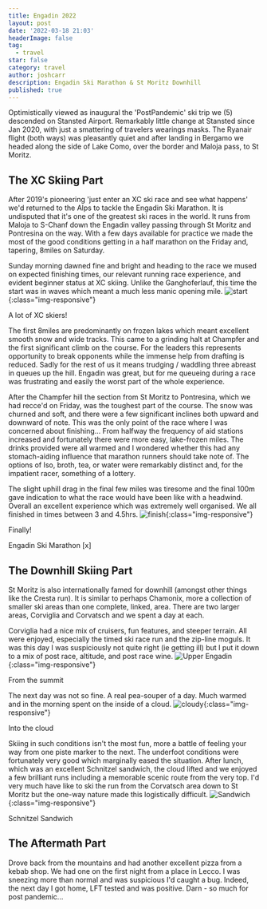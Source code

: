 ```yaml
---
title: Engadin 2022
layout: post
date: '2022-03-18 21:03'
headerImage: false
tag:
  - travel
star: false
category: travel
author: joshcarr
description: Engadin Ski Marathon & St Moritz Downhill
published: true
---
```

<div markdown="1" class="contentCont" id="scroll">
Optimistically viewed as inaugural the 'PostPandemic' ski trip we (5) descended on Stansted Airport. Remarkably little change at Stansted since Jan 2020, with just a smattering of travelers wearings masks. The Ryanair flight (both ways) was pleasantly quiet and after landing in Bergamo we headed along the side of Lake Como, over the border and Maloja pass, to St Moritz.

## The XC Skiing Part
After 2019's pioneering 'just enter an XC ski race and see what happens' we'd returned to the Alps to tackle the Engadin Ski Marathon. It is undisputed that it's one of the greatest ski races in the world. It runs from Maloja to S-Chanf down the Engadin valley passing through St Moritz and Pontresina on the way. With a few days available for practice we made the most of the good conditions getting in a half marathon on the Friday and, tapering, 8miles on Saturday. 

Sunday morning dawned fine and bright and heading to the race we mused on expected finishing times, our relevant running race experience, and evident beginner status at XC skiing. Unlike the Ganghoferlauf, this time the start was in waves which meant a much less manic opening mile.
![start](/assets/images/Engadin2022/racestart.jpg){:class="img-responsive"}
<figcaption>A lot of XC skiers!</figcaption>


The first 8miles are predominantly on frozen lakes which meant excellent smooth snow and wide tracks. This came to a grinding halt at Champfer and the first significant climb on the course. For the leaders this represents opportunity to break opponents while the immense help from drafting is reduced. Sadly for the rest of us it means trudging / waddling three abreast in queues up the hill. Engadin was great, but for me queueing during a race was frustrating and easily the worst part of the whole experience. 

After the Champfer hill the section from St Moritz to Pontresina, which we had recce'd on Friday, was the toughest part of the course. The snow was churned and soft, and there were a few significant inclines both upward and downward of note. This was the only point of the race where I was concerned about finishing... From halfway the frequency of aid stations increased and fortunately there were more easy, lake-frozen miles. The drinks provided were all warmed and I wondered whether this had any stomach-aiding influence that marathon runners should take note of. The options of Iso, broth, tea, or water were remarkably distinct and, for the impatient racer, something of a lottery. 

The slight uphill drag in the final few miles was tiresome and the final 100m gave indication to what the race would have been like with a headwind. Overall an excellent experience which was extremely well organised. We all finished in times between 3 and 4.5hrs.
![finish](/assets/images/Engadin2022/finish.jpg){:class="img-responsive"}
<figcaption>Finally!</figcaption>


Engadin Ski Marathon [x]

## The Downhill Skiing Part
St Moritz is also internationally famed for downhill (amongst other things like the Cresta run). It is similar to perhaps Chamonix, more a collection of smaller ski areas than one complete, linked, area. There are two larger areas, Corviglia and Corvatsch and we spent a day at each.

Corviglia had a nice mix of cruisers, fun features, and steeper terrain. All were enjoyed, especially the timed ski race run and the zip-line moguls. It was this day I was suspiciously not quite right (ie getting ill) but I put it down to a mix of post race, altitude, and post race wine.
![Upper Engadin](/assets/images/Engadin2022/upperengadin.jpg){:class="img-responsive"}
<figcaption>From the summit</figcaption>


The next day was not so fine. A real pea-souper of a day. Much warmed and in the morning spent on the inside of a cloud. 
![cloudy](/assets/images/Engadin2022/cloudy.jpg){:class="img-responsive"}
<figcaption>Into the cloud</figcaption>


Skiing in such conditions isn't the most fun, more a battle of feeling your way from one piste marker to the next. The underfoot conditions were fortunately very good which marginally eased the situation. After lunch, which was an excellent Schnitzel sandwich, the cloud lifted and we enjoyed a few brilliant runs including a memorable scenic route from the very top. I'd very much have like to ski the run from the Corvatsch area down to St Moritz but the one-way nature made this logistically difficult. 
![Sandwich](/assets/images/Engadin2022/sandwich.jpg){:class="img-responsive"}
<figcaption>Schnitzel Sandwich</figcaption>


## The Aftermath Part
Drove back from the mountains and had another excellent pizza from a kebab shop. We had one on the first night from a place in Lecco. I was sneezing more than normal and was suspicious I'd caught a bug. Indeed, the next day I got home, LFT tested and was positive. Darn - so much for post pandemic...

</div>
